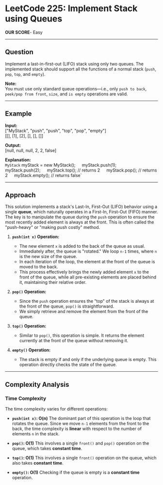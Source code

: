 # LeetCode 225: Implement Stack using Queues
**OUR SCORE**- Easy

---

## Question

Implement a last-in-first-out (LIFO) stack using only two queues. The implemented stack should support all the functions of a normal stack (`push`, `pop`, `top`, and `empty`).

**Note:**  
You must use only standard queue operations—i.e., only `push to back`, `peek/pop from front`, `size`, and `is empty` operations are valid.

---

## Example

**Input:**  
["MyStack", "push", "push", "top", "pop", "empty"]  
[[], [1], [2], [], [], []]

**Output:**  
[null, null, null, 2, 2, false]

**Explanation:**  
`MyStack` myStack = new MyStack();`  
`myStack.push(1);`  
`myStack.push(2);`  
`myStack.top(); // returns 2`  
`myStack.pop(); // returns 2`  
`myStack.empty(); // returns false`

---

## Approach

This solution implements a stack's Last-In, First-Out (LIFO) behavior using a single **queue**, which naturally operates in a First-In, First-Out (FIFO) manner. The key is to manipulate the queue during the `push` operation to ensure the most recently added element is always at the front. This is often called the "push-heavy" or "making push costly" method.

1.  **`push(int x)` Operation:**
    * The new element `x` is added to the back of the queue as usual.
    * Immediately after, the queue is "rotated." We loop `n-1` times, where `n` is the new size of the queue.
    * In each iteration of the loop, the element at the front of the queue is moved to the back.
    * This process effectively brings the newly added element `x` to the front of the queue, while all pre-existing elements are placed behind it, maintaining their relative order.

2.  **`pop()` Operation:**
    * Since the `push` operation ensures the "top" of the stack is always at the front of the queue, `pop()` is straightforward.
    * We simply retrieve and remove the element from the front of the queue.

3.  **`top()` Operation:**
    * Similar to `pop()`, this operation is simple. It returns the element currently at the front of the queue without removing it.

4.  **`empty()` Operation:**
    * The stack is empty if and only if the underlying queue is empty. This operation directly checks the state of the queue.

---

## Complexity Analysis

### Time Complexity

The time complexity varies for different operations:

* **`push(int x)`: O(n)**
    The dominant part of this operation is the loop that rotates the queue. Since we move `n-1` elements from the front to the back, the time complexity is **linear** with respect to the number of elements `n` in the stack.

* **`pop()`: O(1)**
    This involves a single `front()` and `pop()` operation on the queue, which takes **constant time**.

* **`top()`: O(1)**
    This involves a single `front()` operation on the queue, which also takes **constant time**.

* **`empty()`: O(1)**
    Checking if the queue is empty is a **constant time** operation.
